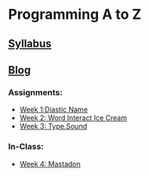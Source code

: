 # Programming A to Z

## [Syllabus](https://github.com/shiffman/A2Z-F18)
## [Blog](http://www.ellachung.tech/category/programming-a-to-z/)

### Assignments: 
- [Week 1:Diastic Name](https://ellacyt.github.io/ProgrammingAtoZ/DiasticName/)
- [Week 2: Word Interact Ice Cream](https://ellacyt.github.io/ProgrammingAtoZ/word-interact-ice-cream/)
- [Week 3: Type.Sound](https://ellacyt.github.io/ProgrammingAtoZ/TypeSound/)

### In-Class: 
- [Week 4: Mastadon](https://ellacyt.github.io/ProgrammingAtoZ/Mastadon1003/)
